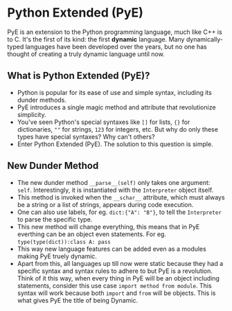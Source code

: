 # Python Extended (PyE)

PyE is an extension to the Python programming language, much like C++ is to C. It's the first of its kind: the first **dynamic** language. Many dynamically-typed languages have been developed over the years, but no one has thought of creating a truly dynamic language until now.

## What is Python Extended (PyE)?

- Python is popular for its ease of use and simple syntax, including its dunder methods.
- PyE introduces a single magic method and attribute that revolutionize simplicity.
- You've seen Python's special syntaxes like `[]` for lists, `{}` for dictionaries, `""` for strings, `123` for integers, etc. But why do only these types have special syntaxes? Why can't others?
- Enter Python Extended (PyE). The solution to this question is simple.

## New Dunder Method

- The new dunder method `__parse__(self)` only takes one argument: `self`. Interestingly, it is instantiated with the `Interpreter` object itself.
- This method is invoked when the `__schar__` attribute, which must always be a string or a list of strings, appears during code execution.
- One can also use labels, for eg. ```dict:{"A": "B"}```, to tell the `Interpreter` to parse the specific type.
- This new method will change everything, this means that in PyE everthing can be an object even statements. For eg. ```type(type(dict)):class A: pass```
- This way new language features can be added even as a modules making PyE truely dynamic.
- Apart from this, all languages up till now were static because they had a specific syntax and syntax rules to adhere to but PyE is a revolution. Think of it this way, when every thing in PyE will be an object including statements, consider this use case ```import method from module```. This syntax will work because both `import` and `from` will be objects. This is what gives PyE the title of being Dynamic.
